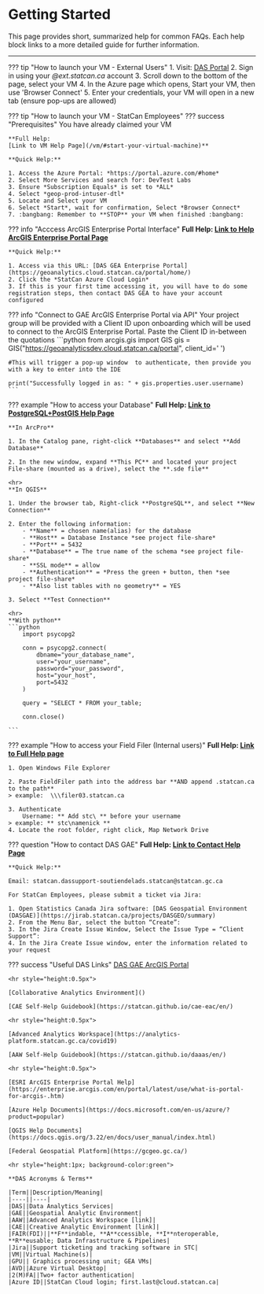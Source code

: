 # Getting Started

This page provides short, summarized help for common FAQs. Each help block links to a more detailed guide for further information.

---

??? tip "How to launch your VM - External Users"
	1. Visit: [DAS Portal](https://www.statcan.gc.ca/data-analytics-services/gae)
	2. Sign in using your *@ext.statcan.ca* account
	3. Scroll down to the bottom of the page, select your VM
	4. In the Azure page which opens, Start your VM, then use 'Browser Connect'
	5. Enter your credentials, your VM will open in a new tab (ensure pop-ups are allowed)

??? tip "How to launch your VM - StatCan Employees"	
	??? success "Prerequisites"
		You have already claimed your VM 
		
	**Full Help:
	[Link to VM Help Page](/vm/#start-your-virtual-machine)**

	**Quick Help:**
	
	1. Access the Azure Portal: *https://portal.azure.com/#home*
	2. Select More Services and search for: DevTest Labs
	3. Ensure *Subscription Equals* is set to *ALL*
	4. Select *geop-prod-intuser-dtl*
	5. Locate and Select your VM
	6. Select *Start*, wait for confirmation, Select *Browser Connect*
	7. :bangbang: Remember to **STOP** your VM when finished :bangbang:


??? info "Acccess ArcGIS Enterprise Portal Interface"
	**Full Help:
	[Link to Help ArcGIS Enterprise Portal Page](/arcgisPortal/)**

	**Quick Help:**

	1. Access via this URL: [DAS GEA Enterprise Portal](https://geoanalytics.cloud.statcan.ca/portal/home/)
	2. Click the *StatCan Azure Cloud Login*
	3. If this is your first time accessing it, you will have to do some registration steps, then contact DAS GEA to have your account configured

??? info "Connect to GAE ArcGIS Enterprise Portal via API"
	Your project group will be provided with a Client ID upon onboarding which will be used to connect to the ArcGIS Enterprise Portal. Paste the Client ID in-between the quotations
	```python
	from arcgis.gis import GIS
	gis = GIS("https://geoanalyticsdev.cloud.statcan.ca/portal", client_id=' ')
	
	#This will trigger a pop-up window  to authenticate, then provide you with a key to enter into the IDE

	print("Successfully logged in as: " + gis.properties.user.username)
	```

??? example "How to access your Database"
	**Full Help:
	[Link to PostgreSQL+PostGIS Help Page](/postgresql/)**
	

	**In ArcPro** 
	
	1. In the Catalog pane, right-click **Databases** and select **Add Database**
		
	2. In the new window, expand **This PC** and located your project File-share (mounted as a drive), select the **.sde file**

	<hr>
	**In QGIS**
	
	1. Under the browser tab, Right-click **PostgreSQL**, and select **New Connection**

	2. Enter the following information:
		- **Name** = chosen name(alias) for the database
		- **Host** = Database Instance *see project file-share*
		- **Port** = 5432
		- **Database** = The true name of the schema *see project file-share*
		- **SSL mode** = allow
		- **Authentication** = *Press the green + button, then *see project file-share*
		- **Also list tables with no geometry** = YES 
		
	3. Select **Test Connection**
	
	<hr>
	**With python**
	```python
		import psycopg2

		conn = psycopg2.connect(
			dbname="your_database_name",
			user="your_username",
			password="your_password",
			host="your_host",
			port=5432
		)
		
		query = "SELECT * FROM your_table;
		
		conn.close()

	```
<!------
I have no clue why, but for the next block 'field filers'; in order to have two \\ in the example for step 2, you need to put three \\\ in the md file
----->

??? example "How to access your Field Filer (Internal users)"
	**Full Help:
	[Link to Full Help page](/filers/)**
	
	1. Open Windows File Explorer

	2. Paste FieldFiler path into the address bar **AND append .statcan.ca to the path**
	> example:  \\\filer03.statcan.ca

	3. Authenticate
		Username: ** Add stc\ ** before your username
	> example: ** stc\namenick **
	4. Locate the root folder, right click, Map Network Drive
		
		
??? question "How to contact DAS GAE"
	**Full Help:
	[Link to Contact Help Page](/contact)**

	**Quick Help:**
	
	Email: statcan.dassupport-soutiendelads.statcan@statcan.gc.ca

	For StatCan Employees, please submit a ticket via Jira:

	1. Open Statistics Canada Jira software: [DAS Geospatial Environment (DASGAE)](https://jirab.statcan.ca/projects/DASGEO/summary)
	2. From the Menu Bar, select the button “Create”:
	3. In the Jira Create Issue Window, Select the Issue Type = “Client Support”:
	4. In the Jira Create Issue window, enter the information related to your request

??? success "Useful DAS Links"
	[DAS GAE ArcGIS Portal](https://geoanalytics.cloud.statcan.ca/portal/home/)

	<hr style="height:0.5px">

	[Collaborative Analytics Environment]()

	[CAE Self-Help Guidebook](https://statcan.github.io/cae-eac/en/)

	<hr style="height:0.5px">

	[Advanced Analytics Workspace](https://analytics-platform.statcan.gc.ca/covid19)

	[AAW Self-Help Guidebook](https://statcan.github.io/daaas/en/)

	<hr style="height:0.5px">

	[ESRI ArcGIS Enterprise Portal Help](https://enterprise.arcgis.com/en/portal/latest/use/what-is-portal-for-arcgis-.htm)

	[Azure Help Documents](https://docs.microsoft.com/en-us/azure/?product=popular)

	[QGIS Help Documents](https://docs.qgis.org/3.22/en/docs/user_manual/index.html)

	[Federal Geospatial Platform](https://gcgeo.gc.ca/)

	<hr style="height:1px; background-color:green">

	**DAS Acronyms & Terms**
	
	|Term||Description/Meaning|
	|----||----|
	|DAS||Data Analytics Services|
	|GAE||Geospatial Analytic Environment|
	|AAW||Advanced Analytics Workspace [link]|
	|CAE||Creative Analytic Environment [link]|
	|FAIR(FDI)||**F**indable, **A**ccessible, **I**nteroperable, **R**eusable; Data Infrastructure & Pipelines|
	|Jira||Support ticketing and tracking software in STC|
	|VM||Virtual Machine(s)|
	|GPU|| Graphics processing unit; GEA VMs|
	|AVD||Azure Virtual Desktop|
	|2(M)FA||Two+ factor authentication|
	|Azure ID||StatCan Cloud login; first.last@cloud.statcan.ca|